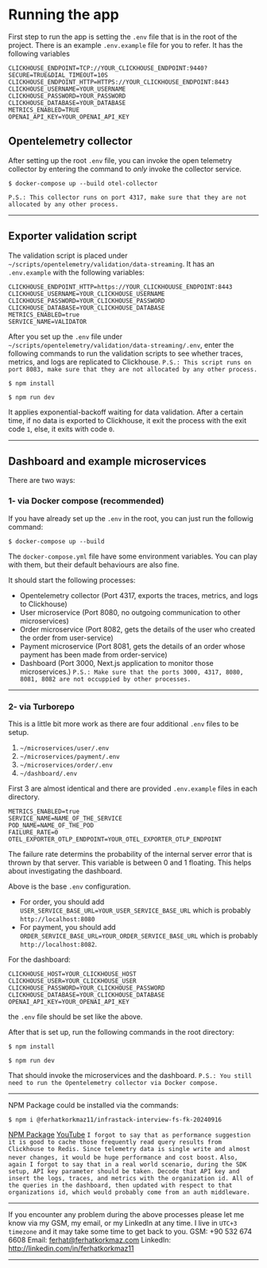 # Running the app

First step to run the app is setting the `.env` file that is in the root of the project. There is an example `.env.example` file for you to refer. It has the following variables

```
CLICKHOUSE_ENDPOINT=TCP://YOUR_CLICKHOUSE_ENDPOINT:9440?SECURE=TRUE&DIAL_TIMEOUT=10S
CLICKHOUSE_ENDPOINT_HTTP=HTTPS://YOUR_CLICKHOUSE_ENDPOINT:8443
CLICKHOUSE_USERNAME=YOUR_USERNAME
CLICKHOUSE_PASSWORD=YOUR_PASSWORD
CLICKHOUSE_DATABASE=YOUR_DATABASE
METRICS_ENABLED=TRUE
OPENAI_API_KEY=YOUR_OPENAI_API_KEY
```

## Opentelemetry collector

After setting up the root `.env` file, you can invoke the open telemetry collector by entering the command to _only_ invoke the collector service.

```
$ docker-compose up --build otel-collector
```

`P.S.: This collector runs on port 4317, make sure that they are not allocated by any other process.`

---

## Exporter validation script

The validation script is placed under `~/scripts/opentelemetry/validation/data-streaming`.
It has an `.env.example` with the following variables:

```
CLICKHOUSE_ENDPOINT_HTTP=https://YOUR_CLICKHOUUSE_ENDPOINT:8443
CLICKHOUSE_USERNAME=YOUR_CLICKHOUSE_USERNAME
CLICKHOUSE_PASSWORD=YOUR_CLICKHOUSE_PASSWORD
CLICKHOUSE_DATABASE=YOUR_CLICKHOUSE_DATABASE
METRICS_ENABLED=true
SERVICE_NAME=VALIDATOR
```

After you set up the `.env` file under `~/scripts/opentelemetry/validation/data-streaming/.env`, enter the following commands to run the validation scripts to see whether traces, metrics, and logs are replicated to Clickhouse.
`P.S.: This script runs on port 8083, make sure that they are not allocated by any other process.`

```
$ npm install
```

```
$ npm run dev
```

It applies exponential-backoff waiting for data validation. After a certain time, if no data is exported to Clickhouse, it exit the process with the exit code `1`, else, it exits with code `0`.

---

## Dashboard and example microservices

There are two ways:

### 1- via Docker compose (recommended)

If you have already set up the `.env` in the root, you can just run the followig command:

```
$ docker-compose up --build
```

The `docker-compose.yml` file have some environment variables. You can play with them, but their default behaviours are also fine.

It should start the following processes:

- Opentelemetry collector (Port 4317, exports the traces, metrics, and logs to Clickhouse)
- User microservice (Port 8080, no outgoing communication to other microservices)
- Order microservice (Port 8082, gets the details of the user who created the order from user-service)
- Payment microservice (Port 8081, gets the details of an order whose payment has been made from order-service)
- Dashboard (Port 3000, Next.js application to monitor those microservices.)
  `P.S.: Make sure that the ports 3000, 4317, 8080, 8081, 8082 are not occuppied by other processes.`

---

### 2- via Turborepo

This is a little bit more work as there are four additional `.env` files to be setup.

1. `~/microservices/user/.env`
2. `~/microservices/payment/.env`
3. `~/microservices/order/.env`
4. `~/dashboard/.env`

First 3 are almost identical and there are provided `.env.example` files in each directory.

```
METRICS_ENABLED=true
SERVICE_NAME=NAME_OF_THE_SERVICE
POD_NAME=NAME_OF_THE_POD
FAILURE_RATE=0
OTEL_EXPORTER_OTLP_ENDPOINT=YOUR_OTEL_EXPORTER_OTLP_ENDPOINT
```

The failure rate determins the probability of the internal server error that is thrown by that server. This variable is between 0 and 1 floating. This helps about investigating the dashboard.

Above is the base `.env` configuration.

- For order, you should add `USER_SERVICE_BASE_URL=YOUR_USER_SERVICE_BASE_URL` which is probably `http://localhost:8080`
- For payment, you should add `ORDER_SERVICE_BASE_URL=YOUR_ORDER_SERVICE_BASE_URL` which is probably `http://localhost:8082`.

For the dashboard:

```
CLICKHOUSE_HOST=YOUR_CLICKHOUSE_HOST
CLICKHOUSE_USER=YOUR_CLICKHOUSE_USER
CLICKHOUSE_PASSWORD=YOUR_CLICKHOUSE_PASSWORD
CLICKHOUSE_DATABASE=YOUR_CLICKHOUSE_DATABASE
OPENAI_API_KEY=YOUR_OPENAI_API_KEY
```

the `.env` file should be set like the above.

After that is set up, run the following commands in the root directory:

```
$ npm install
```

```
$ npm run dev
```

That should invoke the microservices and the dashboard.
`P.S.: You still need to run the Opentelemetry collector via Docker compose.`

---

NPM Package could be installed via the commands:

```
$ npm i @ferhatkorkmaz11/infrastack-interview-fs-fk-20240916
```

[NPM Package](https://www.npmjs.com/package/@ferhatkorkmaz11/infrastack-interview-fs-fk-20240916)
[YouTube](https://youtu.be/-_oplH0OEFc?si=VfWNnU9lz6mlJyF1)
`I forgot to say that as performance suggestion it is good to cache those frequently read query results from Clickhouse to Redis. Since telemetry data is single write and almost never changes, it would be huge performance and cost boost.`
`Also, again I forgot to say that in a real world scenario, during the SDK setup, API key parameter should be taken. Decode that API key and insert the logs, traces, and metrics with the organization id. All of the queries in the dashboard, then updated with respect to that organizations id, which would probably come from an auth middleware.`

---

If you encounter any problem during the above processes please let me know via my GSM, my email, or my LinkedIn at any time. I live in `UTC+3 timezone` and it may take some time to get back to you.
GSM: +90 532 674 6608
Email: ferhat@ferhatkorkmaz.com
LinkedIn: http://linkedin.com/in/ferhatkorkmaz11

---
